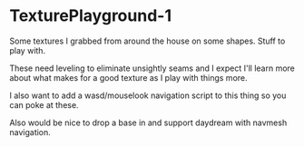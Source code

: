 # TexturePlayground-1
Some textures I grabbed from around the house on some shapes. Stuff to play with.

These need leveling to eliminate unsightly seams and I expect I'll learn more about what makes for a good texture as I play with things more.

I also want to add a wasd/mouselook navigation script to this thing so you can poke at these.

Also would be nice to drop a base in and support daydream with navmesh navigation.
